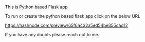 This is Python based Flask app

To run or create the python based flask app click on the below URL

https://hashnode.com/preview/65f6a432a5ed54be355cad12

If you have any doubts please reach out to me.
